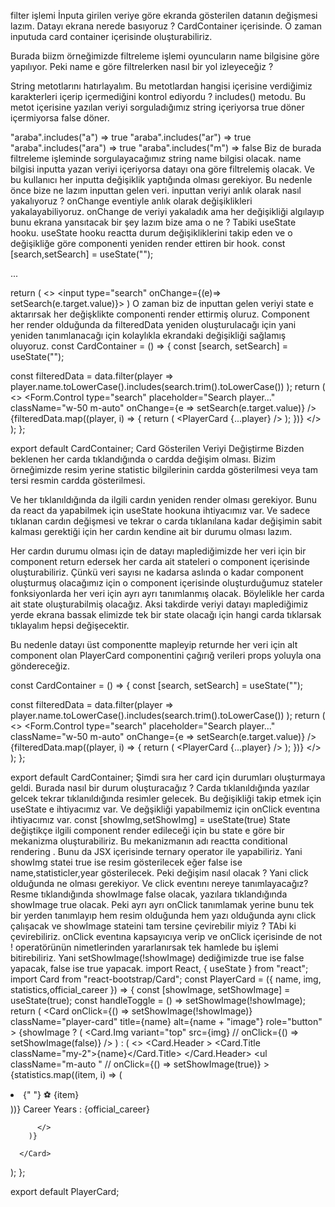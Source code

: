 filter işlemi
İnputa girilen veriye göre ekranda gösterilen datanın değişmesi lazım. Datayı ekrana nerede basıyoruz ? CardContainer içerisinde. O zaman inputuda card container içerisinde oluşturabiliriz.

Burada biizm örneğimizde filtreleme işlemi oyuncuların name bilgisine göre yapılıyor. Peki name e göre filtrelerken nasıl bir yol izleyeceğiz ?

String metotlarını hatırlayalım. Bu metotlardan hangisi içerisine verdiğimiz karakterleri içerip içermediğini kontrol ediyordu ? includes() metodu. Bu metot içerisine yazılan veriyi sorguladığımız string içeriyorsa true döner içermiyorsa false döner.

  "araba".includes("a") => true
  "araba".includes("ar") => true
  "araba".includes("ara") => true
  "araba".includes("m") => false
Biz de burada filtreleme işleminde sorgulayacağımız string name bilgisi olacak. name bilgisi inputta yazan veriyi içeriyorsa datayı ona göre filtrelemiş olacak. Ve bu kullanıcı her inputta değişiklik yaptığında olması gerekiyor.
Bu nedenle önce bize ne lazım inputtan gelen veri. inputtan veriyi anlık olarak nasıl yakalıyoruz ? onChange eventiyle anlık olarak değişiklikleri yakalayabiliyoruz. onChange de veriyi yakaladık ama her değişikliği algılayıp bunu ekrana yansıtacak bir şey lazım bize ama o ne ? Tabiki useState hooku. useState hooku reactta durum değişikliklerini takip eden ve o değişikliğe göre componenti yeniden render ettiren bir hook.
  const [search,setSearch] = useState("");

  ...

  return (
    <>
      <input type="search" onChange={(e)=> setSearch(e.target.value)}>
    </input>
  )
O zaman biz de inputtan gelen veriyi state e aktarırsak her değişklikte componenti render ettirmiş oluruz. Component her render olduğunda da filteredData yeniden oluşturulacağı için yani yeniden tanımlanacağı için kolaylıkla ekrandaki değişikliği sağlamış oluyoruz.
const CardContainer = () => {
  const [search, setSearch] = useState("");

  const filteredData = data.filter(player =>
    player.name.toLowerCase().includes(search.trim().toLowerCase())
  );
   return (
    <>
      <Form.Control
        type="search"
        placeholder="Search player..."
        className="w-50 m-auto"
        onChange={e => setSearch(e.target.value)}
      />
      <Container className="card-container my-4 p-3 rounded-4">
        <Row sm={2} md={2} lg={3} xl={4} className="g-4 justify-content-center">
          {filteredData.map((player, i) => {
            return (
              <Col key={i}>
                <PlayerCard {...player} />
              </Col>
            );
          })}
        </Row>
      </Container>
    </>
  );
};

export default CardContainer;
Card Gösterilen Veriyi Değiştirme
Bizden beklenen her carda tıklandığında o cardda değişim olması. Bizim örneğimizde resim yerine statistic bilgilerinin cardda gösterilmesi veya tam tersi resmin cardda gösterilmesi.

Ve her tıklanıldığında da ilgili cardın yeniden render olması gerekiyor. Bunu da react da yapabilmek için useState hookuna ihtiyacımız var. Ve sadece tıklanan cardın değişmesi ve tekrar o carda tıklanılana kadar değişimin sabit kalması gerektiği için her cardın kendine ait bir durumu olması lazım.

Her cardın durumu olması için de datayı maplediğimizde her veri için bir component return edersek her carda ait stateleri o component içerisinde oluşturabiliriz. Çünkü veri sayısı ne kadarsa aslında o kadar component oluşturmuş olacağımız için o component içerisinde oluşturduğumuz stateler fonksiyonlarda her veri için ayrı ayrı tanımlanmış olacak. Böylelikle her carda ait state oluşturabilmiş olacağız. Aksi takdirde veriyi datayı maplediğimiz yerde ekrana bassak elimizde tek bir state olacağı için hangi carda tıklarsak tıklayalım hepsi değişecektir.

Bu nedenle datayı üst componentte mapleyip returnde her veri için alt component olan PlayerCard componentini çağırığ verileri props yoluyla ona göndereceğiz.

const CardContainer = () => {
  const [search, setSearch] = useState("");

  const filteredData = data.filter(player =>
    player.name.toLowerCase().includes(search.trim().toLowerCase())
  );
   return (
    <>
      <Form.Control
        type="search"
        placeholder="Search player..."
        className="w-50 m-auto"
        onChange={e => setSearch(e.target.value)}
      />
      <Container className="card-container my-4 p-3 rounded-4">
        <Row sm={2} md={2} lg={3} xl={4} className="g-4 justify-content-center">
          {filteredData.map((player, i) => {
            return (
              <Col key={i}>
                <PlayerCard {...player} />
              </Col>
            );
          })}
        </Row>
      </Container>
    </>
  );
};

export default CardContainer;
Şimdi sıra her card için durumları oluşturmaya geldi. Burada nasıl bir durum oluşturacağız ? Carda tıklanıldığında yazılar gelcek tekrar tıklanıldığında resimler gelecek. Bu değişikliği takip etmek için useState e ihtiyacımız var. Ve değşikliği yapabilmemiz için onClick eventına ihtiyacımız var.
  const [showImg,setShowImg] = useState(true)
State değiştikçe ilgili component render edileceği için bu state e göre bir mekanizma oluşturabiliriz. Bu mekanizmanın adı reactta conditional rendering . Bunu da JSX içerisinde ternary operator ile yapabiliriz. Yani showImg statei true ise resim gösterilecek eğer false ise name,statisticler,year gösterilecek. Peki değişim nasıl olacak ? Yani click olduğunda ne olması gerekiyor. Ve click eventını nereye tanımlayacağız? Resme tıklandığında showImage false olacak, yazılara tıklandığında showImage true olacak. Peki ayrı ayrı onClick tanımlamak yerine bunu tek bir yerden tanımlayıp hem resim olduğunda hem yazı olduğunda aynı click çalışacak ve showImage stateini tam tersine çevirebilir miyiz ? TAbi ki çevirebiliriz. onClick eventına kapsayıcıya verip ve onClick içerisinde de not ! operatörünün nimetlerinden yararlanırsak tek hamlede bu işlemi bitirebiliriz. Yani setShowImage(!showImage) dediğimizde true ise false yapacak, false ise true yapacak.
import React, { useState } from "react";
import Card from "react-bootstrap/Card";
const PlayerCard = ({ name, img, statistics,official_career }) => {
  const [showImage, setShowImage] = useState(true);
  const handleToggle = () => setShowImage(!showImage);
  return (
    <Card
        onClick={() => setShowImage(!showImage)}
        className="player-card"
        title={name}
        alt={name + "image"}
        role="button"
      >
        {showImage ? (
          <Card.Img
            variant="top"
            src={img}
            // onClick={() => setShowImage(false)}
          />
        ) : (
          <>
          <Card.Header >
          <Card.Title className="my-2">{name}</Card.Title>
           </Card.Header>
            <ul
              className="m-auto "
              //   onClick={() => setShowImage(true)}
            >
              {statistics.map((item, i) => (
                <li className="list-unstyled h5 text-start" key={i}>
                  {" "}
                  ⚽ {item}
                </li>
              ))}
            </ul>
            <span className="fw-bold my-2">
              Career Years : {official_career}
            </span>
            
          </>
        )}
        
      </Card>
  );
};

export default PlayerCard;